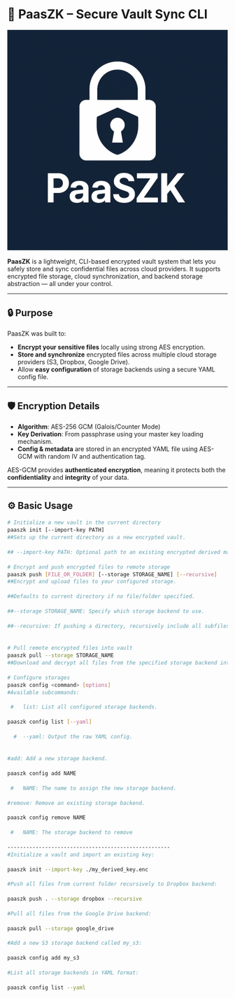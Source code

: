 # 🔐 PaasZK – Secure Vault Sync CLI

![Project Logo](https://raw.githubusercontent.com/pedrorodrigues1997/PaaSZK/main/logo.png)

**PaasZK** is a lightweight, CLI-based encrypted vault system that lets you safely store and sync confidential files across cloud providers. It supports encrypted file storage, cloud synchronization, and backend storage abstraction — all under your control.

---

## 🔒 Purpose

PaasZK was built to:

- **Encrypt your sensitive files** locally using strong AES encryption.
- **Store and synchronize** encrypted files across multiple cloud storage providers (S3, Dropbox, Google Drive).
- Allow **easy configuration** of storage backends using a secure YAML config file.


---

## 🛡️ Encryption Details

- **Algorithm**: AES-256 GCM (Galois/Counter Mode)
- **Key Derivation**: From passphrase using your master key loading mechanism.
- **Config & metadata** are stored in an encrypted YAML file using AES-GCM with random IV and authentication tag.

AES-GCM provides **authenticated encryption**, meaning it protects both the **confidentiality** and **integrity** of your data.

---

## ⚙️ Basic Usage

```bash
# Initialize a new vault in the current directory
paaszk init [--import-key PATH]
##Sets up the current directory as a new encrypted vault.

## --import-key PATH: Optional path to an existing encrypted derived master key to import instead of generating a new one.

# Encrypt and push encrypted files to remote storage
paaszk push [FILE_OR_FOLDER] [--storage STORAGE_NAME] [--recursive]
##Encrypt and upload files to your configured storage.

##Defaults to current directory if no file/folder specified.

##--storage STORAGE_NAME: Specify which storage backend to use.

##--recursive: If pushing a directory, recursively include all subfiles.


# Pull remote encrypted files into vault
paaszk pull --storage STORAGE_NAME
##Download and decrypt all files from the specified storage backend into your local cache.

# Configure storages
paaszk config <command> [options]
#Available subcommands:

 #   list: List all configured storage backends.

paaszk config list [--yaml]

  #  --yaml: Output the raw YAML config.


#add: Add a new storage backend.

paaszk config add NAME

 #   NAME: The name to assign the new storage backend.

#remove: Remove an existing storage backend.

paaszk config remove NAME

 #   NAME: The storage backend to remove

----------------------------------------------------
#Initialize a vault and import an existing key:

paaszk init --import-key ./my_derived_key.enc

#Push all files from current folder recursively to Dropbox backend:

paaszk push . --storage dropbox --recursive

#Pull all files from the Google Drive backend:

paaszk pull --storage google_drive

#Add a new S3 storage backend called my_s3:

paaszk config add my_s3

#List all storage backends in YAML format:

paaszk config list --yaml
 